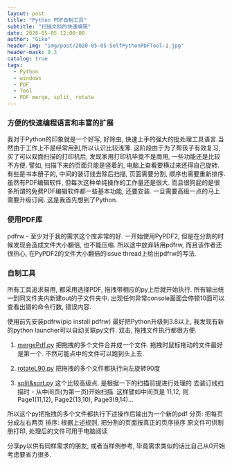 ```yaml
---
layout: post
title: "Python PDF自制工具"
subtitle: "扫描文档的快速编辑"
date: 2020-05-05 12:00:00
author: "Giko"
header-img: "img/post/2020-05-05-SelfPythonPDFTool-1.jpg"
header-mask: 0.3
catalog: true
tags:
  - Python
  - windows
  - PDF
  - Tool
  - PDF merge, split, rotate
---
```


### 方便的快速编程语言和丰富的扩展
我对于Python的印象就是一个好写, 好除虫, 快速上手的强大的批处理工具语言.当然由于工作上不是经常用到,所以认识比较浅薄. 
这阶段由于为了帮孩子有效复习, 买了可以双面扫描的打印机后, 发现家用打印机毕竟不是商用, 一些功能还是比较不方便.
譬如, 扫描下来的页面只能是竖着的, 电脑上查看要横过来还得自己旋转. 有些是书本册子的, 中间的装订线去除后扫描, 页面需要分割, 顺序也需要重新排序. 虽然有PDF编辑软件, 但每次这种单纯操作的工作量还是很大.
而且很狗屁的是很多所谓的免费PDF编辑软件都一些基本功能, 还要安装. 一旦需要高级一点的马上需要升级订阅.
这是我首先想到了Python.

### 使用PDF库
pdfrw - 至少对于我的需求这个库非常的好.
一开始使用PyPDF2, 但是在分割的时候发现会造成文件大小翻倍, 也不能压缩.
所以途中放弃转用pdfrw, 而且该作者还很热心, 在PyPDF2的文件大小翻倍的issue thread上给出pdfrw的写法.

### 自制工具
所有工具追求易用, 都采用选择PDF, 拖拽带相应的py上后就开始执行.
所有输出统一到同文件夹内新建out的子文件夹中.
出现任何异常console画面会停顿10面可以查看出错的命令行数, 错误内容.

使用前先安装pdfrw(pip install pdfrw)
最好把Python升级到3.8以上, 我发现有新的python launcher可以自动关联py文件.
双击, 拖拽文件执行都很方便.

1. [mergePdf.py](https://yougikou.github.io/attached/mergePdf.py)
把拖拽的多个文件合并成一个文件. 拖拽时鼠标拖动的文件最好是第一个.
不然可能点中的文件可以跑到头上去.

2. [rotateL90.py](https://yougikou.github.io/attached/rotateL90.py)
把拖拽的多个文件都执行向左旋转90度

3. [split&sort.py](https://yougikou.github.io/attached/split&sort.py)
这个比较高级点. 是根据一下的扫描前提进行处理的
    去装订线扫描时 - 从中间页(为第一页)开始扫描.
    这样譬如中间页是 11,12, 则 Page1(11,12), Page2(13,10), Page3(9,14)...

所以这个py把拖拽的多个文件都执行下述操作后输出为一个新的pdf
    分页: 把每页分成左右两页
    排序: 根据上述规则, 把分割的页面按真正的页序排序
原文件可供制册打印, 处理后的文件可用于电脑阅读

分享py以供有同样需求的朋友, 或者当样例参考, 毕竟需求类似的话比自己从0开始考虑要省力很多.


